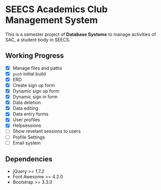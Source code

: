 SEECS Academics Club Management System
======
This is a semester project of **Database Systems** to manage activities of SAC, a student body in SEECS. <br/>

Working Progress
-------
- [x] Manage files and paths
- [x] `push` initial build
- [x] ERD
- [x] Create sign up form
- [x] Dynamic sign up form
- [x] Dynamic sign in form
- [x] Data deletion
- [x] Data editing
- [x] Data entry forms
- [x] User profiles
- [x] Helpsessions
- [ ] Show revelant sessions to users
- [ ] Profile Settings
- [ ] Email system

Dependencies
------
* jQuery >= 1.7.2
* Font Awesome >= 4.2.0
* Bootstrap >= 3.3.0